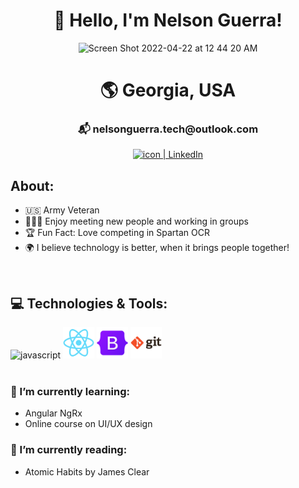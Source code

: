 <div align="center">
  <h1>👋 Hello, I'm Nelson Guerra!</h1>
<img width="1327" alt="Screen Shot 2022-04-22 at 12 44 20 AM" src="https://user-images.githubusercontent.com/62409790/164605193-8f5cb5ee-305c-4be6-ac97-9092adf9d912.png">
  </div>
  <div align="center">
  <h1>🌎 Georgia, USA</h1>
  </div>
 
<div align="center">
  <h3>📬 nelsonguerra.tech@outlook.com</h3>
 <a href="https://www.linkedin.com/in/nelson-guerra-7075b413a/"><img  src="https://user-images.githubusercontent.com/62409790/164713432-1ae2a72b-c61d-4123-80bc-20005a38947b.png" alt="icon | LinkedIn" width="50px"/></a> </div>

## About:
- 🇺🇸 Army Veteran
- 🧑🏻‍💻 Enjoy meeting new people and working in groups
- 🏆 Fun Fact: Love competing in Spartan OCR
- 🌍 I believe technology is better, when it brings people together!

<br>
  
 ## 💻 Technologies & Tools:
 <div>
  <img width="50" alt="javascript" src="https://upload.wikimedia.org/wikipedia/commons/thumb/c/cf/Angular_full_color_logo.svg/1024px-Angular_full_color_logo.svg.png?20160527092314">
  <img width="50" alt="javascript" src="https://github.com/devicons/devicon/blob/master/icons/react/react-original.svg">
  <img width="50" alt="javascript" src="https://github.com/devicons/devicon/blob/master/icons/bootstrap/bootstrap-original.svg">
  <img width="50" alt="javascript" src="https://github.com/devicons/devicon/blob/master/icons/git/git-original-wordmark.svg">
  </div>
  
  <br>

### 🌱 I’m currently learning:
- Angular NgRx
- Online course on UI/UX design

### 🧠 I’m currently reading:
- Atomic Habits by James Clear

<!--
Here are some ideas to get you started:

- 🔭 I’m currently working on ...
- 🌱 I’m currently learning ...
- 👯 I’m looking to collaborate on ...
- 🤔 I’m looking for help with ...
- 💬 Ask me about ...
- 📫 How to reach me: ...
- 😄 Pronouns: ...
- ⚡ Fun fact: ...
-->
